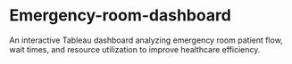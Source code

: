 # Emergency-room-dashboard
An interactive Tableau dashboard analyzing emergency room patient flow, wait times, and resource utilization to improve healthcare efficiency.
